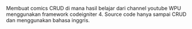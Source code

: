 Membuat comics CRUD di mana hasil belajar dari channel youtube WPU menggunakan framework codeigniter 4. Source code hanya sampai CRUD dan menggunakan bahasa inggris.
